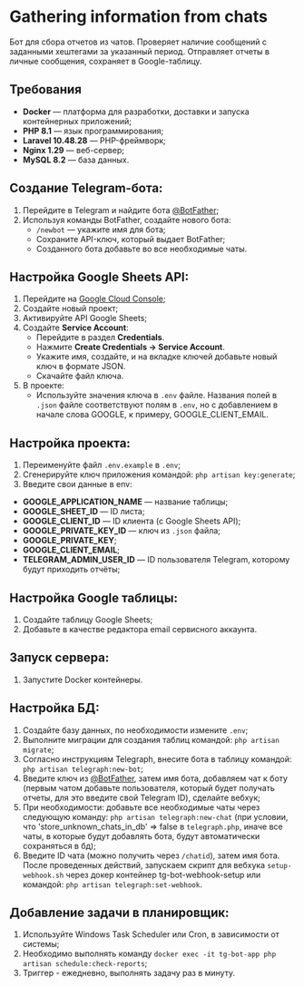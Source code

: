 # Gathering information from chats
Бот для сбора отчетов из чатов. Проверяет наличие сообщений с заданными хештегами за указанный период. Отправляет отчеты в личные сообщения, сохраняет в Google-таблицу.
## Требования
- **Docker** — платформа для разработки, доставки и запуска контейнерных приложений;
- **PHP 8.1** — язык программирования;
- **Laravel 10.48.28** — PHP-фреймворк;
- **Nginx 1.29** — веб-сервер;
- **MySQL 8.2** — база данных.
## Создание Telegram-бота:
1. Перейдите в Telegram и найдите бота [@BotFather](https://t.me/BotFather);
2. Используя команды BotFather, создайте нового бота:
   - `/newbot` — укажите имя для бота;
   - Сохраните API-ключ, который выдает BotFather;
   - Созданного бота добавьте во все необходимые чаты.
## Настройка Google Sheets API:
1. Перейдите на [Google Cloud Console](https://console.cloud.google.com/);
2. Создайте новый проект;
3. Активируйте API Google Sheets;
4. Создайте **Service Account**:
   - Перейдите в раздел **Credentials**.
   - Нажмите **Create Credentials → Service Account**.
   - Укажите имя, создайте, и на вкладке ключей добавьте новый ключ в формате JSON.
   - Скачайте файл ключа.
5. В проекте:
   - Используйте значения ключа в `.env` файле. Названия полей в `.json` файле соответствуют полям в `.env`, но с добавлением в начале слова GOOGLE, к примеру, GOOGLE_CLIENT_EMAIL.
## Настройка проекта:
1. Переименуйте файл `.env.example` в `.env`;
2. Сгенерируйте ключ приложения командой: `php artisan key:generate`;
3. Введите свои данные в env:
- **GOOGLE_APPLICATION_NAME** — название таблицы;
- **GOOGLE_SHEET_ID** — ID листа;
- **GOOGLE_CLIENT_ID** — ID клиента (с Google Sheets API);
- **GOOGLE_PRIVATE_KEY_ID** — ключ из `.json` файла;
- **GOOGLE_PRIVATE_KEY**;
- **GOOGLE_CLIENT_EMAIL**;
- **TELEGRAM_ADMIN_USER_ID** — ID пользователя Telegram, которому будут приходить отчёты;
## Настройка Google таблицы:
1. Создайте таблицу Google Sheets;
2. Добавьте в качестве редактора email сервисного аккаунта.
## Запуск сервера:
1. Запустите Docker контейнеры.
## Настройка БД:
1. Создайте базу данных, по необходимости измените `.env`;
2. Выполните миграции для создания таблиц командой: `php artisan migrate`;
3. Согласно инструкциям Telegraph, внесите бота в таблицу командой: `php artisan telegraph:new-bot`;
4. Введите ключ из [@BotFather](https://t.me/BotFather), затем имя бота, добавляем чат к боту (первым чатом добавьте пользователя, который будет получать отчеты, для это введите свой Telegram ID), сделайте вебхук;
5. При необходимости: добавьте все необходимые чаты через следующую команду: `php artisan telegraph:new-chat` (при условии, что 'store_unknown_chats_in_db' => false в `telegraph.php`, иначе все чаты, в которые будут добавлять бота, будут автоматически сохраняться в бд);
6. Введите ID чата (можно получить через `/chatid`), затем имя бота.
После проведенных действий, запускаем скрипт для вебхука `setup-webhook.sh` через докер контейнер tg-bot-webhook-setup или командой: `php artisan telegraph:set-webhook`.
## Добавление задачи в планировщик:
1. Используйте Windows Task Scheduler или Cron, в зависимости от системы;
2. Необходимо выполнять команду `docker exec -it tg-bot-app php artisan schedule:check-reports`;
3. Триггер - ежедневно, выполнять задачу раз в минуту.
